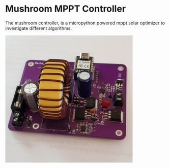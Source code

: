 # Mushroom MPPT Controller
The mushroom controller, is a micropython powered mppt solar optimizer to investigate different algorithms.

<img src="docs/dist/pictures/hardware2.jpg" width="400">
